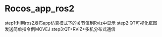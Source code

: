 # Rocos_app_ros2
step1:利用ros2发布app仿真模式下的关节值到Rviz中显示 
step2:QT可视化框图发送简单指令例MOVEJ 
step3:QT+RVIZ+多机分布式通信
